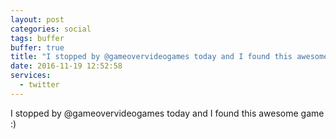 ```yaml
---
layout: post
categories: social
tags: buffer
buffer: true
title: "I stopped by @gameovervideogames today and I found this awesome game :)"
date: 2016-11-19 12:52:58
services: 
  - twitter
---
```

I stopped by @gameovervideogames today and I found this awesome game :)
